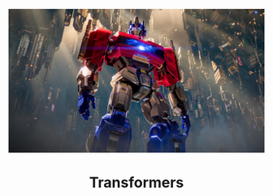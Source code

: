 ![Transformer Architecture](https://github.com/Lakshit-Karsoliya/LoveTranscendsAllTransformer/blob/main/assets/tf.jpg)

<h1 align='center'>Transformers</h1>
